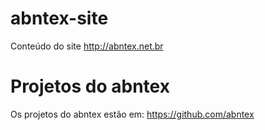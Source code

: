 # abntex-site

Conteúdo do site http://abntex.net.br

# Projetos do abntex

Os projetos do abntex estão em: https://github.com/abntex
